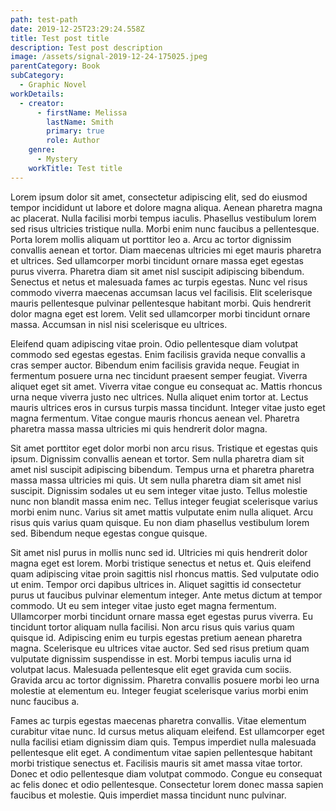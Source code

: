 ```yaml
---
path: test-path
date: 2019-12-25T23:29:24.558Z
title: Test post title
description: Test post description
image: /assets/signal-2019-12-24-175025.jpeg
parentCategory: Book
subCategory:
  - Graphic Novel
workDetails:
  - creator:
      - firstName: Melissa
        lastName: Smith
        primary: true
        role: Author
    genre:
      - Mystery
    workTitle: Test title
---
```

Lorem ipsum dolor sit amet, consectetur adipiscing elit, sed do eiusmod tempor incididunt ut labore et dolore magna aliqua. Aenean pharetra magna ac placerat. Nulla facilisi morbi tempus iaculis. Phasellus vestibulum lorem sed risus ultricies tristique nulla. Morbi enim nunc faucibus a pellentesque. Porta lorem mollis aliquam ut porttitor leo a. Arcu ac tortor dignissim convallis aenean et tortor. Diam maecenas ultricies mi eget mauris pharetra et ultrices. Sed ullamcorper morbi tincidunt ornare massa eget egestas purus viverra. Pharetra diam sit amet nisl suscipit adipiscing bibendum. Senectus et netus et malesuada fames ac turpis egestas. Nunc vel risus commodo viverra maecenas accumsan lacus vel facilisis. Elit scelerisque mauris pellentesque pulvinar pellentesque habitant morbi. Quis hendrerit dolor magna eget est lorem. Velit sed ullamcorper morbi tincidunt ornare massa. Accumsan in nisl nisi scelerisque eu ultrices.

Eleifend quam adipiscing vitae proin. Odio pellentesque diam volutpat commodo sed egestas egestas. Enim facilisis gravida neque convallis a cras semper auctor. Bibendum enim facilisis gravida neque. Feugiat in fermentum posuere urna nec tincidunt praesent semper feugiat. Viverra aliquet eget sit amet. Viverra vitae congue eu consequat ac. Mattis rhoncus urna neque viverra justo nec ultrices. Nulla aliquet enim tortor at. Lectus mauris ultrices eros in cursus turpis massa tincidunt. Integer vitae justo eget magna fermentum. Vitae congue mauris rhoncus aenean vel. Pharetra pharetra massa massa ultricies mi quis hendrerit dolor magna.

Sit amet porttitor eget dolor morbi non arcu risus. Tristique et egestas quis ipsum. Dignissim convallis aenean et tortor. Sem nulla pharetra diam sit amet nisl suscipit adipiscing bibendum. Tempus urna et pharetra pharetra massa massa ultricies mi quis. Ut sem nulla pharetra diam sit amet nisl suscipit. Dignissim sodales ut eu sem integer vitae justo. Tellus molestie nunc non blandit massa enim nec. Tellus integer feugiat scelerisque varius morbi enim nunc. Varius sit amet mattis vulputate enim nulla aliquet. Arcu risus quis varius quam quisque. Eu non diam phasellus vestibulum lorem sed. Bibendum neque egestas congue quisque.

Sit amet nisl purus in mollis nunc sed id. Ultricies mi quis hendrerit dolor magna eget est lorem. Morbi tristique senectus et netus et. Quis eleifend quam adipiscing vitae proin sagittis nisl rhoncus mattis. Sed vulputate odio ut enim. Tempor orci dapibus ultrices in. Aliquet sagittis id consectetur purus ut faucibus pulvinar elementum integer. Ante metus dictum at tempor commodo. Ut eu sem integer vitae justo eget magna fermentum. Ullamcorper morbi tincidunt ornare massa eget egestas purus viverra. Eu tincidunt tortor aliquam nulla facilisi. Non arcu risus quis varius quam quisque id. Adipiscing enim eu turpis egestas pretium aenean pharetra magna. Scelerisque eu ultrices vitae auctor. Sed sed risus pretium quam vulputate dignissim suspendisse in est. Morbi tempus iaculis urna id volutpat lacus. Malesuada pellentesque elit eget gravida cum sociis. Gravida arcu ac tortor dignissim. Pharetra convallis posuere morbi leo urna molestie at elementum eu. Integer feugiat scelerisque varius morbi enim nunc faucibus a.

Fames ac turpis egestas maecenas pharetra convallis. Vitae elementum curabitur vitae nunc. Id cursus metus aliquam eleifend. Est ullamcorper eget nulla facilisi etiam dignissim diam quis. Tempus imperdiet nulla malesuada pellentesque elit eget. A condimentum vitae sapien pellentesque habitant morbi tristique senectus et. Facilisis mauris sit amet massa vitae tortor. Donec et odio pellentesque diam volutpat commodo. Congue eu consequat ac felis donec et odio pellentesque. Consectetur lorem donec massa sapien faucibus et molestie. Quis imperdiet massa tincidunt nunc pulvinar.
